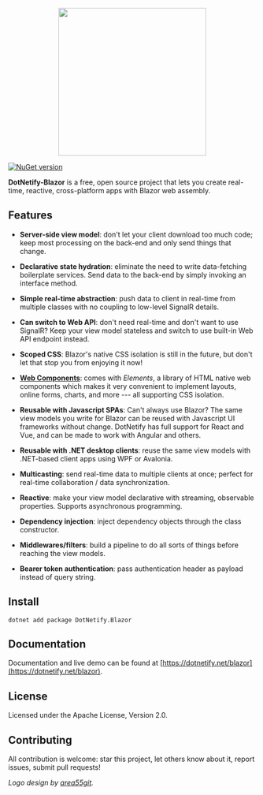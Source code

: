 <p align="center"><img width="300px" src="http://dotnetify.net/content/images/dotnetify-logo.png"></p>

[![NuGet version](https://badge.fury.io/nu/DotNetify.Blazor.svg)](https://badge.fury.io/nu/DotNetify.Blazor)

**DotNetify-Blazor** is a free, open source project that lets you create real-time, reactive, cross-platform apps with Blazor web assembly.

## Features

- <b>Server-side view model</b>: don't let your client download too much code; keep most processing on the back-end and only send things that change.

- <b>Declarative state hydration</b>: eliminate the need to write data-fetching boilerplate services. Send data to the back-end by simply invoking an interface method.

- <b>Simple real-time abstraction</b>: push data to client in real-time from multiple classes with no coupling to low-level SignalR details.

- **Can switch to Web API**: don't need real-time and don't want to use SignalR? Keep your view model stateless and switch to use built-in Web API endpoint instead.

- **Scoped CSS**: Blazor's native CSS isolation is still in the future, but don't let that stop you from enjoying it now!

- **[Web Components](https://dotnetify.net/elements?webcomponent)**: comes with _Elements_, a library of HTML native web components which makes it very convenient to implement layouts, online forms, charts, and more --- all supporting CSS isolation.

- **Reusable with Javascript SPAs**: Can't always use Blazor? The same view models you write for Blazor can be reused with Javascript UI frameworks without change. DotNetify has full support for React and Vue, and can be made to work with Angular and others.

- **Reusable with .NET desktop clients**: reuse the same view models with .NET-based client apps using WPF or Avalonia.

- **Multicasting**: send real-time data to multiple clients at once; perfect for real-time collaboration / data synchronization.

- **Reactive**: make your view model declarative with streaming, observable properties. Supports asynchronous programming.

- **Dependency injection**: inject dependency objects through the class constructor.

- **Middlewares/filters**: build a pipeline to do all sorts of things before reaching the view models.

- **Bearer token authentication**: pass authentication header as payload instead of query string.

## Install

```
dotnet add package DotNetify.Blazor
```

## Documentation

Documentation and live demo can be found at [https://dotnetify.net/blazor](https://dotnetify.net/blazor).

## License

Licensed under the Apache License, Version 2.0.

## Contributing

All contribution is welcome: star this project, let others know about it, report issues, submit pull requests!

_Logo design by [area55git](https://github.com/area55git)._

